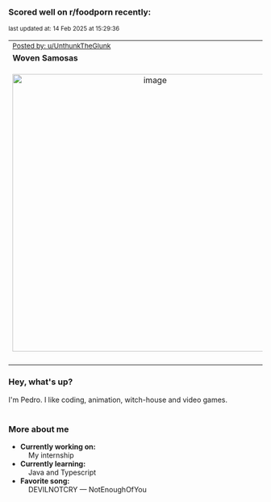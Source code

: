 ### Scored well on r/foodporn recently:

<p align="left"><sub>last updated at: 14 Feb 2025 at 15:29:36</sub></p>

|   |
| --- |
| <sub>[Posted by: u/UnthunkTheGlunk][source]</sub> |
| **Woven Samosas** | 
|<p align="center"> <img alt="image" src="https://i.redd.it/ppax8ccbubie1.jpeg" width="550" /> </p>|
|   |

### Hey, what's up?

I'm Pedro. I like coding, animation, witch-house and video games.<br><br>

### More about me
- **Currently working on:**  
&nbsp;&nbsp;&nbsp;&nbsp;My internship
- **Currently learning:**  
&nbsp;&nbsp;&nbsp;&nbsp;Java and Typescript
- **Favorite song:**  
&nbsp;&nbsp;&nbsp;&nbsp;DEVILNOTCRY — NotEnoughOfYou<br><br>

  



  
  
  
[linkedin]: https://linkedin.com/in/pedro-h-r-gomes-8a487b14a/
[gmail]: mailto:pilique11@gmail.com
[source]: https://reddit.com/r/FoodPorn/comments/1im85xx/woven_samosas/
[redditAPI]: https://www.reddit.com/dev/api/